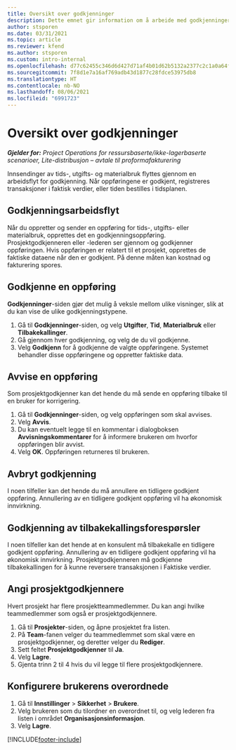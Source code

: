 ```yaml
---
title: Oversikt over godkjenninger
description: Dette emnet gir information om å arbeide med godkjenninger i Project Operations.
author: stsporen
ms.date: 03/31/2021
ms.topic: article
ms.reviewer: kfend
ms.author: stsporen
ms.custom: intro-internal
ms.openlocfilehash: d77c62455c346d6d427d71af4b01d62b5132a2377c2c1a0a64f56fb313219c46
ms.sourcegitcommit: 7f8d1e7a16af769adb43d1877c28fdce53975db8
ms.translationtype: HT
ms.contentlocale: nb-NO
ms.lasthandoff: 08/06/2021
ms.locfileid: "6991723"
---
```

# <a name="approvals-overview"></a>Oversikt over godkjenninger

_**Gjelder for:** Project Operations for ressursbaserte/ikke-lagerbaserte scenarioer, Lite-distribusjon – avtale til proformafakturering_

Innsendinger av tids-, utgifts- og materialbruk flyttes gjennom en arbeidsflyt for godkjenning. Når oppføringene er godkjent, registreres transaksjoner i faktisk verdier, eller tiden bestilles i tidsplanen.

## <a name="approvals-workflow"></a>Godkjenningsarbeidsflyt
Når du oppretter og sender en oppføring for tids-, utgifts- eller materialbruk, opprettes det en godkjenningsoppføring. Prosjektgodkjenneren eller -lederen ser gjennom og godkjenner oppføringen. Hvis oppføringen er relatert til et prosjekt, opprettes de faktiske dataene når den er godkjent. På denne måten kan kostnad og fakturering spores.

## <a name="approve-an-entry"></a>Godkjenne en oppføring
**Godkjenninger**-siden gjør det mulig å veksle mellom ulike visninger, slik at du kan vise de ulike godkjenningstypene.
  
1. Gå til **Godkjenninger**-siden, og velg **Utgifter**, **Tid**, **Materialbruk** eller **Tilbakekallinger**.
2. Gå gjennom hver godkjenning, og velg de du vil godkjenne.
3. Velg **Godkjenn** for å godkjenne de valgte oppføringene.
Systemet behandler disse oppføringene og oppretter faktiske data.

## <a name="reject-an-entry"></a>Avvise en oppføring
Som prosjektgodkjenner kan det hende du må sende en oppføring tilbake til en bruker for korrigering.
  
1. Gå til **Godkjenninger**-siden, og velg oppføringen som skal avvises. 
2. Velg **Avvis**.
3. Du kan eventuelt legge til en kommentar i dialogboksen **Avvisningskommentarer** for å informere brukeren om hvorfor oppføringen blir avvist.
4. Velg **OK**. Oppføringen returneres til brukeren.
  
## <a name="cancel-approval"></a>Avbryt godkjenning
I noen tilfeller kan det hende du må annullere en tidligere godkjent oppføring. Annullering av en tidligere godkjent oppføring vil ha økonomisk innvirkning. 

## <a name="approving-recall-requests"></a>Godkjenning av tilbakekallingsforespørsler
I noen tilfeller kan det hende at en konsulent må tilbakekalle en tidligere godkjent oppføring. Annullering av en tidligere godkjent oppføring vil ha økonomisk innvirkning. Prosjektgodkjenneren må godkjenne tilbakekallingen for å kunne reversere transaksjonen i Faktiske verdier.

## <a name="specify-project-approvers"></a>Angi prosjektgodkjennere
Hvert prosjekt har flere prosjektteammedlemmer. Du kan angi hvilke teammedlemmer som også er prosjektgodkjennere.

1. Gå til **Prosjekter**-siden, og åpne prosjektet fra listen.
2. På **Team**-fanen velger du teammedlemmet som skal være en prosjektgodkjenner, og deretter velger du **Rediger**.
3. Sett feltet **Prosjektgodkjenner** til **Ja**.
4. Velg **Lagre**.
5. Gjenta trinn 2 til 4 hvis du vil legge til flere prosjektgodkjennere.

## <a name="configure-the-users-manager"></a>Konfigurere brukerens overordnede

1. Gå til **Innstillinger** > **Sikkerhet** > **Brukere**.
2. Velg brukeren som du tilordner en overordnet til, og velg lederen fra listen i området **Organisasjonsinformasjon**. 
3. Velg **Lagre**.




[!INCLUDE[footer-include](../includes/footer-banner.md)]
